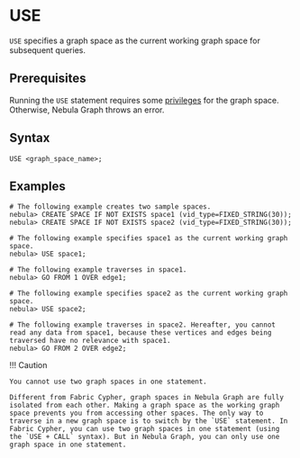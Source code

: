 # USE

`USE` specifies a graph space as the current working graph space for subsequent queries.

## Prerequisites

Running the `USE` statement requires some [privileges](../../7.data-security/1.authentication/3.role-list.md) for the graph space. Otherwise, Nebula Graph throws an error.

## Syntax

```ngql
USE <graph_space_name>;
```

## Examples

```ngql
# The following example creates two sample spaces.
nebula> CREATE SPACE IF NOT EXISTS space1 (vid_type=FIXED_STRING(30));
nebula> CREATE SPACE IF NOT EXISTS space2 (vid_type=FIXED_STRING(30));

# The following example specifies space1 as the current working graph space.
nebula> USE space1;

# The following example traverses in space1.
nebula> GO FROM 1 OVER edge1;

# The following example specifies space2 as the current working graph space.
nebula> USE space2;

# The following example traverses in space2. Hereafter, you cannot read any data from space1, because these vertices and edges being traversed have no relevance with space1.
nebula> GO FROM 2 OVER edge2;
```

!!! Caution

    You cannot use two graph spaces in one statement.

    Different from Fabric Cypher, graph spaces in Nebula Graph are fully isolated from each other. Making a graph space as the working graph space prevents you from accessing other spaces. The only way to traverse in a new graph space is to switch by the `USE` statement. In Fabric Cypher, you can use two graph spaces in one statement (using the `USE + CALL` syntax). But in Nebula Graph, you can only use one graph space in one statement.
